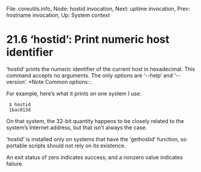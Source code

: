 File: coreutils.info,  Node: hostid invocation,  Next: uptime invocation,  Prev: hostname invocation,  Up: System context

21.6 ‘hostid’: Print numeric host identifier
============================================

‘hostid’ prints the numeric identifier of the current host in
hexadecimal.  This command accepts no arguments.  The only options are
‘--help’ and ‘--version’.  *Note Common options::.

   For example, here’s what it prints on one system I use:

     $ hostid
     1bac013d

   On that system, the 32-bit quantity happens to be closely related to
the system’s Internet address, but that isn’t always the case.

   ‘hostid’ is installed only on systems that have the ‘gethostid’
function, so portable scripts should not rely on its existence.

   An exit status of zero indicates success, and a nonzero value
indicates failure.

